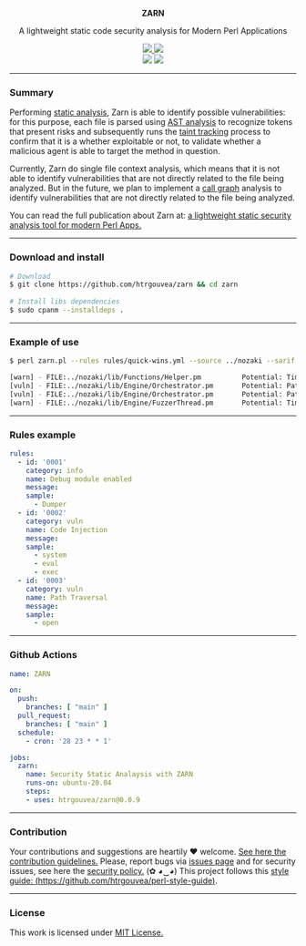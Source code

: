 <p align="center">
  <p align="center"><b>ZARN</b></p>
  <p align="center">A lightweight static code security analysis for Modern Perl Applications</p>
  <p align="center">
    <a href="/LICENSE.md">
      <img src="https://img.shields.io/badge/license-MIT-blue.svg">
    </a>
     <a href="https://github.com/htrgouvea/zarn/releases">
      <img src="https://img.shields.io/badge/version-0.0.9-blue.svg">
    </a>
    <br/>
    <img src="https://github.com/htrgouvea/zarn/actions/workflows/linter.yml/badge.svg">
    <img src="https://github.com/htrgouvea/zarn/actions/workflows/sast.yml/badge.svg">
  </p>
</p>

---

### Summary

Performing [static analysis](https://en.wikipedia.org/wiki/Static_program_analysis), Zarn is able to identify possible vulnerabilities: for this purpose, each file is parsed using [AST analysis](https://en.wikipedia.org/wiki/Abstract_syntax_tree) to recognize tokens that present risks and subsequently runs the [taint tracking](https://en.wikipedia.org/wiki/Taint_checking) process to confirm that it is a whether exploitable or not, to validate whether a malicious agent is able to target the method in question.

Currently, Zarn do single file context analysis, which means that it is not able to identify vulnerabilities that are not directly related to the file being analyzed. But in the future, we plan to implement a [call graph](https://en.wikipedia.org/wiki/Call_graph) analysis to identify vulnerabilities that are not directly related to the file being analyzed.

You can read the full publication about Zarn at: [a lightweight static security analysis tool for modern Perl Apps.](https://heitorgouvea.me/2023/03/19/static-security-analysis-tool-perl)

---

### Download and install

```bash
# Download
$ git clone https://github.com/htrgouvea/zarn && cd zarn
    
# Install libs dependencies
$ sudo cpanm --installdeps .
```
---

### Example of use

```bash
$ perl zarn.pl --rules rules/quick-wins.yml --source ../nozaki --sarif report.sarif

[warn] - FILE:../nozaki/lib/Functions/Helper.pm          Potential: Timing Attack.
[vuln] - FILE:../nozaki/lib/Engine/Orchestrator.pm       Potential: Path Traversal.
[vuln] - FILE:../nozaki/lib/Engine/Orchestrator.pm       Potential: Path Traversal.
[warn] - FILE:../nozaki/lib/Engine/FuzzerThread.pm       Potential: Timing Attack.
```
---

### Rules example

```yaml
rules:
  - id: '0001'
    category: info
    name: Debug module enabled
    message:
    sample:
      - Dumper
  - id: '0002'
    category: vuln
    name: Code Injection
    message: 
    sample:
      - system
      - eval
      - exec
  - id: '0003'
    category: vuln
    name: Path Traversal
    message: 
    sample:
      - open
```

---

### Github Actions

```yaml
name: ZARN

on:
  push:
    branches: [ "main" ]
  pull_request:
    branches: [ "main" ]
  schedule:
    - cron: '28 23 * * 1'

jobs:
  zarn:
    name: Security Static Analaysis with ZARN
    runs-on: ubuntu-20.04
    steps:
    - uses: htrgouvea/zarn@0.0.9
```

---

### Contribution

Your contributions and suggestions are heartily ♥ welcome. [See here the contribution guidelines.](/.github/CONTRIBUTING.md) Please, report bugs via [issues page](https://github.com/htrgouvea/zarn/issues) and for security issues, see here the [security policy.](/SECURITY.md) (✿ ◕‿◕) This project follows this [style guide: (https://github.com/htrgouvea/perl-style-guide)](https://github.com/htrgouvea/perl-style-guide).


---

### License

This work is licensed under [MIT License.](/LICENSE.md)